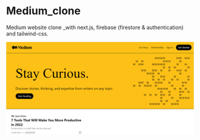 # Medium_clone
Medium website clone _with next.js,  firebase (firestore & authentication) and tailwind-css.


![](medium.png)
